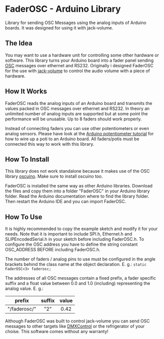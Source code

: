 FaderOSC - Arduino Library
==========================

Library for sending OSC Messages using the analog inputs of Arduino boards.
It was designed for using it with jack-volume.

The Idea
--------

You may want to use a hardware unit for controlling some other hardware or software.
This library turns your Arduino board into a fader panel sending
[OSC](http://en.wikipedia.org/wiki/Open_Sound_Control "Wikipedia - OSC") messages
over ethernet and RS232. Originally i designed FaderOSC for the use with [jack-volume](https://github.com/voidseg/jack-volume "github.com - jack-volume")
to control the audio volume with a piece of hardware.

How It Works
------------

FaderOSC reads the analog inputs of an Arduino board and transmits the values packed
in OSC messages over ethernet and RS232. In theory an unlimited number of analog
inputs are supported but at some point the performance will be unusable. Up to 8 faders
should work properly.

Instead of connecting faders you can use other potentiometers or even analog sensors.
Please have look at the [Arduino potentiometer tutorial](http://www.arduino.cc/en/Tutorial/Potentiometer "Arduino - Potentiometer") for how to wire up a poti to an Arduino board.
All faders/potis must be connected this way to work with this library.

How To Install
--------------

This library does not work standalone because it makes use of the OSC library [oscuino](http://cnmat.berkeley.edu/oscuino). Make sure to install oscuino too.

FaderOSC is installed the same way as other Arduino libraries. Download the files
and copy them into a folder "FaderOSC" in your Arduino library folder. Read the Arduino
documentation where to find the library folder. Then restart the Arduino IDE and you can
import FaderOSC.

How To Use
----------

It is highly recommended to copy the example sketch and modify it for your needs. Note that
it is important to include SPI.h, Ethernet.h and SLIPEncodedSerial.h in your sketch before
including FaderOSC.h. To configure the OSC address you have to define the string constant
OSC_ADDRESS BEFORE including FaderOSC.h.

The number of faders / analog pins to use must be configured in the angle brackets behind
the class name at the object declaration. E. g.:
<code>static FaderOSC\<3\> faderosc;</code>

The addresses of all OSC messages contain a fixed prefix, a fader specific suffix and a float
value between 0.0 and 1.0 (including) representing the analog value. E. g.:

|    prefix    | suffix | value |
|:------------:|:------:|:-----:|
| "/faderosc/" |   "2"  | 0.42  |

Although FaderOSC was built to control jack-volume you can send OSC messages to other targets
like [DMXControl](http://www.dmxcontrol.de/) or the refrigerator of your choise. This software comes without any warranty!
